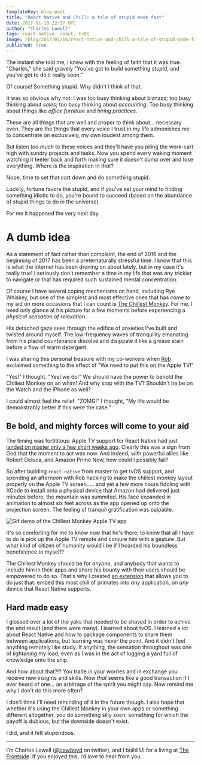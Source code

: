 ```yaml
---
templateKey: blog-post
title: "React Native and Chill: A tale of stupid made fast"
date: 2017-01-16 22:57 UTC
author: "Charles Lowell"
tags: react native, react, tvOS
image: /blog/2017/01/16/react-native-and-chill-a-tale-of-stupid-made-fast/monkey.png
published: true
---
```


The instant she told me, I knew with the feeling of faith that it was
true. "Charles," she said gravely "You've got to build something
_stupid_, and you've got to do it really soon."

Of course! Something stupid. Why didn't I think of that.

It was so obvious why not: I was too busy thinking about
biznazz; too busy thinking about _sales_; too busy thinking
about _accounting_. Too busy thinking about things like _office
furniture_ and  _hiring practices_.

These are all things that are well and proper to think about...
necessary even. They are the things that every voice I trust in my life
admonishes me to concentrate on exclusively, my own loudest among them.


But listen _too much_ to these voices and they'll have you piling the
work-cart high with sundry projects and tasks. Now
you spend every waking moment watching it teeter back and forth making
sure it doesn't dump over and lose everything. Where is the
inspiration in _that_?

Nope, time to set that cart down and do something stupid.

Luckily, fortune favors the stupid, and if you've set your mind to finding
something idiotic to do, you're bound to succeed (based on the
abundance of stupid things to do in the universe).

For me it happened the very next day.

# A dumb idea


As a statement of fact rather than complaint, the end of
2016 and the beginning of 2017 has been a preternaturally stressful
time. I know that this is what the internet has been droning on about
lately, but in my case it's really true! I seriously don't remember a
time in my life that was any trickier to navigate or that has required
such sustained mental concentration.

Of course I have several coping mechanisms on hand, including Rye
Whiskey, but one of the simplest and most effective ones that has
come to my aid on more occasions that I can count
is [The Chillest Monkey][1]. For me, I need only glance at his picture
for a few moments before experiencing a _physical sensation of relaxation_.

His detached gaze sees through the edifice of anxieties I've built
and twisted around myself. The low-frequency waves of tranquility
emanating from his placid countenance dissolve and disippate it like a
grease stain before a flow of warm detergent.

I was sharing this personal treasure with my co-workers when [Rob][2]
exclaimed something to the effect of "We need to put this on the Apple
TV!"

"Yes!" I thought. "Yes! we do!" We should have the power to behold the
Chillest Monkey on an whim! And why stop with the TV? Shouldn't he be
on the Watch and the iPhone as well?

I could almost feel the relief. "ZOMG!" I thought, "My life would be
demonstrably better if this were the case."

## Be bold, and mighty forces will come to your aid

The timing was fortititous: Apple TV support for React Native had
just [landed on master only a few short weeks ago][3]. Clearly this was
a sign from God that the moment to act was now. And indeed, with
powerful allies like Robert Deluca, and Amazon Prime Now, how could I
possibly fail?

So after building `react-native` from master to get tvOS support, and
spending an afternoon with Rob hacking to make the chillest monkey layout
properly on the Apple TV screen..... and yet a few more hours fiddling
with XCode to install onto a physical device that Amazon had delivered
just minutes before, the mountain was summited. His face expanded in
animation to almost six feet across as the app opened up onto the
projection screen. The feeling of tranquil gratification was
palpable.

<img src="https://media.giphy.com/media/rMN2jzHjzcO6k/giphy.gif"
    alt="Gif demo of the Chillest Monkey Apple TV app"/>

It's so comforting for me to know now that he's there; to know that
all I have to do is pick up the Apple TV remote and conjure him with a
gesture. But what kind of citizen of humanity would I be if I hoarded his
boundless beneficence to myself?

The Chillest Monkey should be for _anyone_, and anybody that wants to
include him in their apps and share his bounty with their users should
be empowered to do so. That's why I created [an extension][4] that
allows you to do just that: embed this most chill of primates into _any_
application, on _any_ device that React Native supports.

## Hard made easy

I glossed over a lot of the yaks that needed to be
shaved in order to achive the end result (and there were many). I
learned about tvOS. I learned a lot about React
Native and how to package components to share them between applications, but
learning was never the point. And it didn't feel anything remotely like
study. If anything, the sensation throughout was one of _lightening_ my load,
even as I was in the act of lugging a yard full of knowledge onto the ship.

And how about that?!? You trade in your worries and in exchange you
receive new insights and skills. Now _that_ seems like a good
transaction if I ever heard of one... an arbitrage of the spirit you
might say. Now remind me why I don't do this more often?

I don't think I'll need reminding of it in the future though. I also
hope that whether it's using the Chillest Monkey in your own apps or
something different altogether, you do something silly soon; something
for which the payoff is dubious, but the downside doesn't exist.

I did, and it felt stupendous.

<hr/>

I’m Charles Lowell ([@cowboyd][5] on twitter), and I build UI for a living at [The Frontside][6]. If you enjoyed this, I’d love to hear from you.

[1]: http://chillestmonkey.com
[2]: http://robert-deluca.com
[3]: https://github.com/facebook/react-native/commit/c92ad5f6ae74c1d398c7cd93d5c4c50da0ca0430
[4]: https://www.npmjs.com/package/react-native-chillest-monkey
[5]: https://twitter.com/cowboyd
[6]: http://frontside.io
